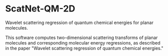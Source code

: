 # ScatNet-QM-2D
Wavelet scattering regression of quantum chemical energies for planar molecules.

This software computes two-dimensional scattering transforms of planar molecules and corresponding molecular energy regressions, as described in the paper "Wavelet scattering regression of quantum chemical energies."
